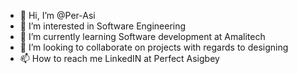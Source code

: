 - 👋 Hi, I’m @Per-Asi
- 👀 I’m interested in Software Engineering
- 🌱 I’m currently learning Software development at Amalitech
- 💞️ I’m looking to collaborate on projects with regards to designing
- 📫 How to reach me LinkedIN at Perfect Asigbey

<!---
Per-Asi/Per-Asi is a ✨ special ✨ repository because its `README.md` (this file) appears on your GitHub profile.
You can click the Preview link to take a look at your changes.
--->
